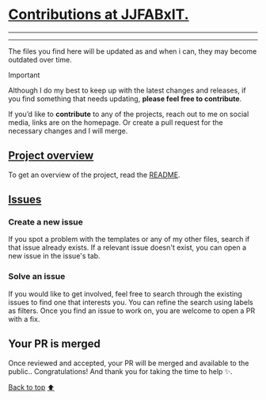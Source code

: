 # <ins> Contributions at JJFABxIT. </ins>
---
---

The files you find here will be updated as and when i can, they may become outdated over time.
>[!IMPORTANT]
> Although I do my best to keep up with the latest changes and releases, if you find something that needs updating, **please feel free to contribute**.

If you’d like to **contribute** to any of the projects, reach out to me on social media, links are on the homepage. Or create a pull request for the necessary changes and I will merge. 

## <ins> Project overview </ins>

To get an overview of the project, read the [README](https://github.com/JJFABxIT/NotAnITGuy#readme).

## <ins> Issues </ins>

### Create a new issue

If you spot a problem with the templates or any of my other files, search if that issue already exists.
If a relevant issue doesn't exist, you can open a new issue in the issue's tab.

### Solve an issue

If you would like to get involved, feel free to search through the existing issues to find one that interests you. You can refine the search using labels as filters.
Once you find an issue to work on, you are welcome to open a PR with a fix.

## Your PR is merged

Once reviewed and accepted, your PR will be merged and available to the public..
Congratulations! And thank you for taking the time to help ✨.

[Back to top](#top) [:arrow_up:](#top)